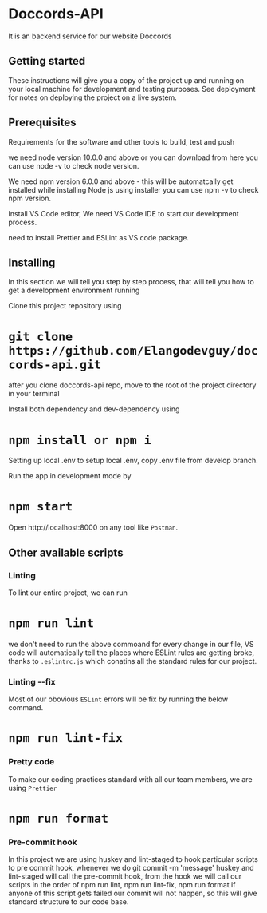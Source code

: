 # Doccords-API
 It is an backend service for our website Doccords

## Getting started
These instructions will give you a copy of the project up and running on your local machine for development and testing purposes. See deployment for notes on deploying the project on a live system.

## Prerequisites

Requirements for the software and other tools to build, test and push

we need node version 10.0.0 and above or you can download from here you can use node -v to check node version.

We need npm version 6.0.0 and above - this will be automatcally get installed while installing Node js using installer you can use npm -v to check npm version.

Install VS Code editor, We need VS Code IDE to start our development process.

need to install Prettier and ESLint as VS code package.

## Installing

In this section we will tell you step by step process, that will tell you how to get a development environment running

Clone this project repository using

# `git clone https://github.com/Elangodevguy/doccords-api.git`
after you clone doccords-api repo, move to the root of the project directory in your terminal

Install both dependency and dev-dependency using
# `npm install or npm i`

Setting up local .env to setup local .env, copy .env file from develop branch.

Run the app in development mode by 
# `npm start`

Open http://localhost:8000 on any tool like `Postman`.

## Other available scripts

### Linting
To lint our entire project, we can run
# `npm run lint`

we don't need to run the above commoand for every change in our file, VS code will automatically tell the places where ESLint rules are getting broke, thanks to `.eslintrc.js` which conatins all the standard rules for our project.

### Linting --fix
Most of our obovious `ESLint` errors will be fix by running the below command.
# `npm run lint-fix`

### Pretty code
To make our coding practices standard with all our team members, we are using `Prettier`
# `npm run format`

### Pre-commit hook
In this project we are using huskey and lint-staged to hook particular scripts to pre commit hook, whenever we do git commit -m 'message' huskey and lint-staged will call the pre-commit hook, from the hook we will call our scripts in the order of npm run lint, npm run lint-fix, npm run format if anyone of this script gets failed our commit will not happen, so this will give standard structure to our code base.
